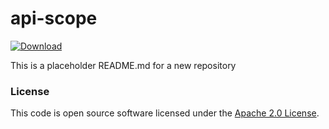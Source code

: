 
# api-scope

 [ ![Download](https://api.bintray.com/packages/hmrc/releases/api-scope/images/download.svg) ](https://bintray.com/hmrc/releases/api-scope/_latestVersion)

This is a placeholder README.md for a new repository

### License

This code is open source software licensed under the [Apache 2.0 License]("http://www.apache.org/licenses/LICENSE-2.0.html").
